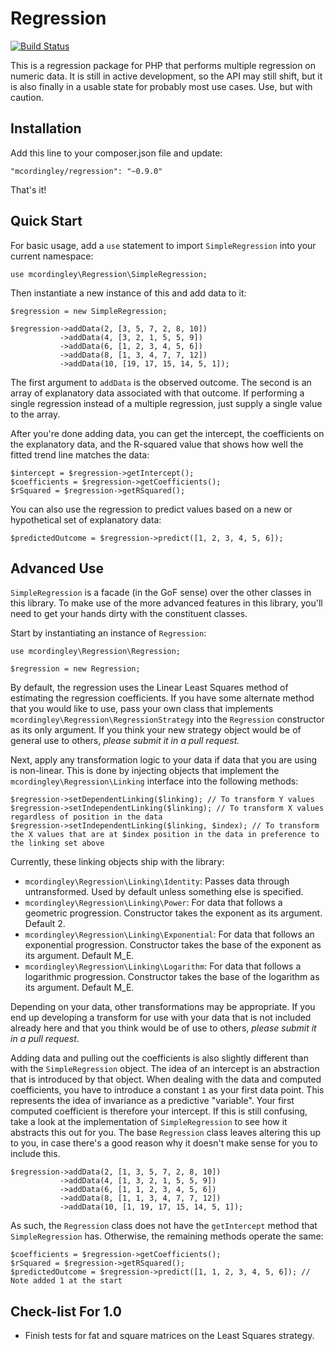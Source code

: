 Regression
==========

[![Build Status](https://api.travis-ci.org/repositories/mcordingley/Regression.svg)](https://travis-ci.org/mcordingley/Regression)

This is a regression package for PHP that performs multiple regression on numeric
data. It is still in active development, so the API may still shift, but it is
also finally in a usable state for probably most use cases. Use, but with caution.

## Installation

Add this line to your composer.json file and update:

    "mcordingley/regression": "~0.9.0"

That's it!

## Quick Start

For basic usage, add a `use` statement to import `SimpleRegression` into your
current namespace:

    use mcordingley\Regression\SimpleRegression;

Then instantiate a new instance of this and add data to it:

    $regression = new SimpleRegression;
    
    $regression->addData(2, [3, 5, 7, 2, 8, 10])
               ->addData(4, [3, 2, 1, 5, 5, 9])
               ->addData(6, [1, 2, 3, 4, 5, 6])
               ->addData(8, [1, 3, 4, 7, 7, 12])
               ->addData(10, [19, 17, 15, 14, 5, 1]);

The first argument to `addData` is the observed outcome. The second is an array of
explanatory data associated with that outcome. If performing a single regression
instead of a multiple regression, just supply a single value to the array.

After you're done adding data, you can get the intercept, the coefficients on the
explanatory data, and the R-squared value that shows how well the fitted trend
line matches the data:

    $intercept = $regression->getIntercept();
    $coefficients = $regression->getCoefficients();
    $rSquared = $regression->getRSquared();

You can also use the regression to predict values based on a new or hypothetical
set of explanatory data:

    $predictedOutcome = $regression->predict([1, 2, 3, 4, 5, 6]);

## Advanced Use

`SimpleRegression` is a facade (in the GoF sense) over the other classes in this
library. To make use of the more advanced features in this library, you'll need
to get your hands dirty with the constituent classes.

Start by instantiating an instance of `Regression`:

    use mcordingley\Regression\Regression;
    
    $regression = new Regression;

By default, the regression uses the Linear Least Squares method of estimating
the regression coefficients. If you have some alternate method that you would
like to use, pass your own class that implements
`mcordingley\Regression\RegressionStrategy` into the `Regression` constructor as
its only argument. If you think your new strategy object would be of general use
to others, *please submit it in a pull request.*

Next, apply any transformation logic to your data if data that you are using is
non-linear. This is done by injecting objects that implement the
`mcordingley\Regression\Linking` interface into the following methods:

    $regression->setDependentLinking($linking); // To transform Y values
    $regression->setIndependentLinking($linking); // To transform X values regardless of position in the data
    $regression->setIndependentLinking($linking, $index); // To transform the X values that are at $index position in the data in preference to the linking set above

Currently, these linking objects ship with the library:

- `mcordingley\Regression\Linking\Identity`: Passes data through untransformed. Used by default unless something else is specified.
- `mcordingley\Regression\Linking\Power`: For data that follows a geometric progression. Constructor takes the exponent as its argument. Default 2.
- `mcordingley\Regression\Linking\Exponential`: For data that follows an exponential progression. Constructor takes the base of the exponent as its argument. Default M_E.
- `mcordingley\Regression\Linking\Logarithm`: For data that follows a logarithmic progression. Constructor takes the base of the logarithm as its argument. Default M_E.

Depending on your data, other transformations may be appropriate. If you end up
developing a transform for use with your data that is not included already here
and that you think would be of use to others, *please submit it in a pull request*.

Adding data and pulling out the coefficients is also slightly different than
with the `SimpleRegression` object. The idea of an intercept is an abstraction
that is introduced by that object. When dealing with the data and computed
coefficients, you have to introduce a constant `1` as your first data point. This
represents the idea of invariance as a predictive "variable". Your first
computed coefficient is therefore your intercept. If this is still confusing,
take a look at the implementation of `SimpleRegression` to see how it abstracts
this out for you. The base `Regression` class leaves altering this up to you,
in case there's a good reason why it doesn't make sense for you to include this.
    
    $regression->addData(2, [1, 3, 5, 7, 2, 8, 10])
               ->addData(4, [1, 3, 2, 1, 5, 5, 9])
               ->addData(6, [1, 1, 2, 3, 4, 5, 6])
               ->addData(8, [1, 1, 3, 4, 7, 7, 12])
               ->addData(10, [1, 19, 17, 15, 14, 5, 1]);

As such, the `Regression` class does not have the `getIntercept` method that
`SimpleRegression` has. Otherwise, the remaining methods operate the same:

    $coefficients = $regression->getCoefficients();
    $rSquared = $regression->getRSquared();
    $predictedOutcome = $regression->predict([1, 1, 2, 3, 4, 5, 6]); // Note added 1 at the start

## Check-list For 1.0

- Finish tests for fat and square matrices on the Least Squares strategy.